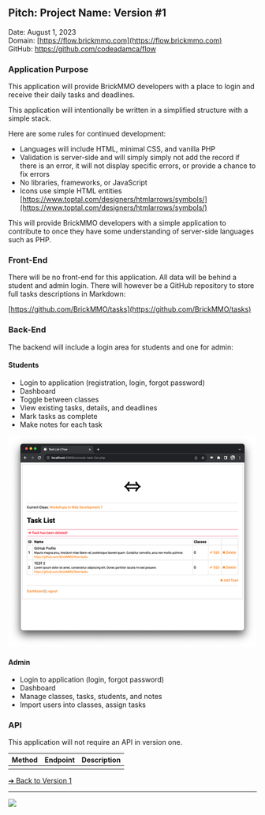 <style>@import url("//readme.codeadam.ca/readme.css");</style>

## Pitch: Project Name: Version #1

Date: August 1, 2023  
Domain: [https://flow.brickmmo.com](https://flow.brickmmo.com)  
GitHub: https://github.com/codeadamca/flow  

### Application Purpose

This application will provide BrickMMO developers with a place to login and receive their daily tasks and deadlines. 

This application will intentionally be written in a simplified structure with a simple stack. 

Here are some rules for continued development:

- Languages will include HTML, minimal CSS, and vanilla PHP
- Validation is server-side and will simply simply not add the record if there is an error, it will not display specific errors, or provide a chance to fix errors
- No libraries, frameworks, or JavaScript
- Icons use simple HTML entities [https://www.toptal.com/designers/htmlarrows/symbols/](https://www.toptal.com/designers/htmlarrows/symbols/)

This will provide BrickMMO developers with a simple application to contribute to once they have some understanding of server-side languages such as PHP.

### Front-End

There will be no front-end for this application. All data will be behind a student and admin login. There will however be a GitHub repository to store full tasks descriptions in Markdown:

[https://github.com/BrickMMO/tasks](https://github.com/BrickMMO/tasks)

### Back-End

The backend will include a login area for students and one for admin:

#### Students

- Login to application (registration, login, forgot password)
- Dashboard
- Toggle between classes
- View existing tasks, details, and deadlines
- Mark tasks as complete
- Make notes for each task

![Flow Task List](../images/v1-screenshot-flow-tasks.png)

#### Admin

- Login to application (login, forgot password)
- Dashboard
- Manage classes, tasks, students, and notes
- Import users into classes, assign tasks

### API

This application will not require an API in version one.

| Method | Endpoint | Description |
| - | - | - |
|  |  |  |

[&#10132; Back to Version 1](/flow-about/v1)

---

<a href="https://brickmmo.com">
<img src="https://brickmmo.com/images/brickmmo-logo-horizontal.jpg" width="100">
</a>
